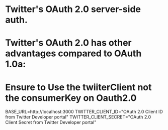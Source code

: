 # Twitter's OAuth 2.0 server-side auth.

# Twitter's OAuth 2.0 has other advantages compared to OAuth 1.0a:

# Ensure to Use the twiiterClient not the consumerKey on Oauth2.0
 BASE_URL=http://localhost:3000
 TWITTER_CLIENT_ID="OAuth 2.0 Client ID from Twitter Developer portal"
 TWITTER_CLIENT_SECRET="OAuth 2.0 Client Secret from Twitter Developer portal"
